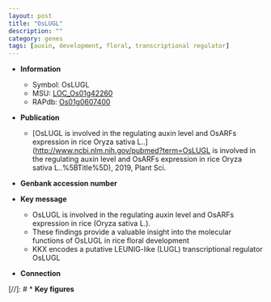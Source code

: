```yaml
---
layout: post
title: "OsLUGL"
description: ""
category: genes
tags: [auxin, development, floral, transcriptional regulator]
---
```


* **Information**  
    + Symbol: OsLUGL  
    + MSU: [LOC_Os01g42260](http://rice.plantbiology.msu.edu/cgi-bin/ORF_infopage.cgi?orf=LOC_Os01g42260)  
    + RAPdb: [Os01g0607400](http://rapdb.dna.affrc.go.jp/viewer/gbrowse_details/irgsp1?name=Os01g0607400)  

* **Publication**  
    + [OsLUGL is involved in the regulating auxin level and OsARFs expression in rice Oryza sativa L..](http://www.ncbi.nlm.nih.gov/pubmed?term=OsLUGL is involved in the regulating auxin level and OsARFs expression in rice Oryza sativa L..%5BTitle%5D), 2019, Plant Sci.

* **Genbank accession number**  

* **Key message**  
    + OsLUGL is involved in the regulating auxin level and OsARFs expression in rice (Oryza sativa L.).
    + These findings provide a valuable insight into the molecular functions of OsLUGL in rice floral development
    + KKX encodes a putative LEUNIG-like (LUGL) transcriptional regulator OsLUGL

* **Connection**  

[//]: # * **Key figures**  


